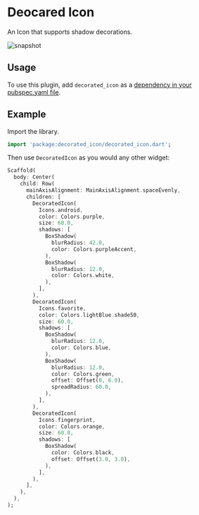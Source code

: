 # Deocared Icon

An Icon that supports shadow decorations.

![snapshot](assets/images/snapshot.png)

## Usage

To use this plugin, add `decorated_icon` as a [dependency in your pubspec.yaml file](https://flutter.io/using-packages/).

## Example

Import the library.

``` dart
import 'package:decorated_icon/decorated_icon.dart';
```

Then use `DecoratedIcon` as you would any other widget:
```dart
Scaffold(
  body: Center(
    child: Row(
      mainAxisAlignment: MainAxisAlignment.spaceEvenly,
      children: [
        DecoratedIcon(
          Icons.android,
          color: Colors.purple,
          size: 60.0,
          shadows: [
            BoxShadow(
              blurRadius: 42.0,
              color: Colors.purpleAccent,
            ),
            BoxShadow(
              blurRadius: 12.0,
              color: Colors.white,
            ),
          ],
        ),
        DecoratedIcon(
          Icons.favorite,
          color: Colors.lightBlue.shade50,
          size: 60.0,
          shadows: [
            BoxShadow(
              blurRadius: 12.0,
              color: Colors.blue,
            ),
            BoxShadow(
              blurRadius: 12.0,
              color: Colors.green,
              offset: Offset(0, 6.0),
              spreadRadius: 60.0,
            ),
          ],
        ),
        DecoratedIcon(
          Icons.fingerprint,
          color: Colors.orange,
          size: 60.0,
          shadows: [
            BoxShadow(
              color: Colors.black,
              offset: Offset(3.0, 3.0),
            ),
          ],
        ),
      ],
    ),
  ),
);
```